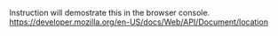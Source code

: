 Instruction will demostrate this in the browser console.
https://developer.mozilla.org/en-US/docs/Web/API/Document/location

<!-- NOTES: 
 - 'Document.location' read-only property returns a Location object, which contains
   information about the URL of the document, and provides methods for changing
   that URL and loading another URL.
      + read-only url, use 'document.URL' to retrieve just the URL as a string.
      + how to change url > use location.replace(redirect url)

 -->